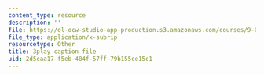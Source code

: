 ```yaml
---
content_type: resource
description: ''
file: https://ol-ocw-studio-app-production.s3.amazonaws.com/courses/9-00sc-introduction-to-psychology-fall-2011/2d5caa17f5eb484f57ff79b155ce15c1_gRe7dy2HSTg.srt
file_type: application/x-subrip
resourcetype: Other
title: 3play caption file
uid: 2d5caa17-f5eb-484f-57ff-79b155ce15c1
---
```

